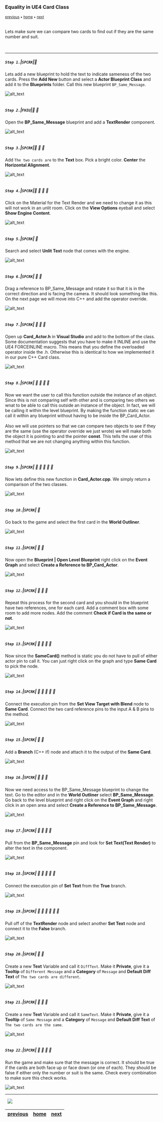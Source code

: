 <img src="https://via.placeholder.com/1000x4/45D7CA/45D7CA" alt="drawing" height="4px"/>

### Equality in UE4 Card Class

<sub>[previous](../) • [home](../README.md#user-content-gms2-top-down-shooter) • [next](../)</sub>

<img src="https://via.placeholder.com/1000x4/45D7CA/45D7CA" alt="drawing" height="4px"/>

Lets make sure we can compare two cards to find out if they are the same number and suit. 

<br>

---


##### `Step 1.`\|`SPCRK`|:small_blue_diamond:

 Lets add a new blueprint to hold the text to indicate sameness of the two cards.  Press the **Add New** button and select a **Actor Blueprint Class** and add it to the **Blueprints** folder. Call this new blueprint `BP_Same_Message`.

![alt_text](images/AddNewBPActorClass.jpg)

<img src="https://via.placeholder.com/500x2/45D7CA/45D7CA" alt="drawing" height="2px" alt = ""/>

##### `Step 2.`\|`FHIU`|:small_blue_diamond: :small_blue_diamond: 

Open the **BP_Same_Message** blueprint and add a **TextRender** component.

![alt_text](images/AddTextRenderComponent.jpg)

<img src="https://via.placeholder.com/500x2/45D7CA/45D7CA" alt="drawing" height="2px" alt = ""/>

##### `Step 3.`\|`SPCRK`|:small_blue_diamond: :small_blue_diamond: :small_blue_diamond:

Add `The two cards are` to the **Text** box.  Pick a bright color.  **Center** the **Horizontal Alignment**.

![alt_text](images/AdjustText.jpg)

<img src="https://via.placeholder.com/500x2/45D7CA/45D7CA" alt="drawing" height="2px" alt = ""/>

##### `Step 4.`\|`SPCRK`|:small_blue_diamond: :small_blue_diamond: :small_blue_diamond: :small_blue_diamond:

Click on the Material for the Text Render and we need to change it as this will not work in an unlit room.  Click on the **View Options** eyeball and select **Show Engine Content**.

![alt_text](images/ShowEngineContentForMat.jpg)

<img src="https://via.placeholder.com/500x2/45D7CA/45D7CA" alt="drawing" height="2px" alt = ""/>

##### `Step 5.`\|`SPCRK`| :small_orange_diamond:

Search and select **Unlit Text** node that comes with the engine.

![alt_text](images/UnlitText.jpg)

<img src="https://via.placeholder.com/500x2/45D7CA/45D7CA" alt="drawing" height="2px" alt = ""/>

##### `Step 6.`\|`SPCRK`| :small_orange_diamond: :small_blue_diamond:

 Drag a reference to BP_Same_Message and rotate it so that it is in the correct direction and is facing the camera.  It should look something like this.  On the next page we will move into C++ and add the operator override.

![alt_text](images/AddBPSameMessage.jpg)

<img src="https://via.placeholder.com/500x2/45D7CA/45D7CA" alt="drawing" height="2px" alt = ""/>

##### `Step 7.`\|`SPCRK`| :small_orange_diamond: :small_blue_diamond: :small_blue_diamond:

Open up **Card_Actor.h** in **Visual Studio** and add to the bottom of the class. Some documentation suggests that you have to make it INLINE and use the UE4 FORCEINLINE macro.  This means that you define the overloaded operator inside the .h. Otherwise this is identical to how we implemented it in our pure C++ Card class.

![alt_text](images/ComparisonOperatorCPPUE4.jpg)

<img src="https://via.placeholder.com/500x2/45D7CA/45D7CA" alt="drawing" height="2px" alt = ""/>

##### `Step 8.`\|`SPCRK`| :small_orange_diamond: :small_blue_diamond: :small_blue_diamond: :small_blue_diamond:

Now we want the user to call this function outside the instance of an object.  Since this is not comparing self with other and is comparing two others we wnat to be able to call this outside an instance of the object.  In fact, we will be calling it within the level blueprint.  By making the function static we can call it within any blueprint without having to be inside the BP_Card_Actor.<br><br>Also we will use pointers so that we can compare two objects to see if they are the same (use the operator override we just wrote) we will make both the object it is pointing to and the pointer **const**.  This tells the user of this method that we are not changing anything within this function.

![alt_text](images/SameCardDeclaration.jpg)

<img src="https://via.placeholder.com/500x2/45D7CA/45D7CA" alt="drawing" height="2px" alt = ""/>

##### `Step 9.`\|`SPCRK`| :small_orange_diamond: :small_blue_diamond: :small_blue_diamond: :small_blue_diamond: :small_blue_diamond:

Now lets define this new function in **Card_Actor.cpp**. We simply return a comparison of the two classes.

![alt_text](images/CardActorSelfDef.jpg)

<img src="https://via.placeholder.com/500x2/45D7CA/45D7CA" alt="drawing" height="2px" alt = ""/>

##### `Step 10.`\|`SPCRK`| :large_blue_diamond:

 Go back to the game and select the first card in the **World Outliner**.

![alt_text](images/CardActorSelect.jpg)

<img src="https://via.placeholder.com/500x2/45D7CA/45D7CA" alt="drawing" height="2px" alt = ""/>

##### `Step 11.`\|`SPCRK`| :large_blue_diamond: :small_blue_diamond: 

Now open the **Blueprint \| Open Level Blueprint** right click on the **Event Graph** and select **Create a Reference to BP_Card_Actor**.

![alt_text](images/CreateRefToCard.jpg)

<img src="https://via.placeholder.com/500x2/45D7CA/45D7CA" alt="drawing" height="2px" alt = ""/>


##### `Step 12.`\|`SPCRK`| :large_blue_diamond: :small_blue_diamond: :small_blue_diamond: 

Repeat this process for the second card and you should in the blueprint have two references, one for each card.  Add a comment box with some room to add more nodes.  Add the comment **Check if Card is the same or not**.

![alt_text](images/CreateSecondActorReferece.jpg)

<img src="https://via.placeholder.com/500x2/45D7CA/45D7CA" alt="drawing" height="2px" alt = ""/>

##### `Step 13.`\|`SPCRK`| :large_blue_diamond: :small_blue_diamond: :small_blue_diamond:  :small_blue_diamond: 

Now since the **SameCard()** method is static you do not have to pull of either actor pin to call it.  You can just right click on the graph and type **Same Card** to pick the node.

![alt_text](images/CallSameCard.jpg)

<img src="https://via.placeholder.com/500x2/45D7CA/45D7CA" alt="drawing" height="2px" alt = ""/>

##### `Step 14.`\|`SPCRK`| :large_blue_diamond: :small_blue_diamond: :small_blue_diamond: :small_blue_diamond:  :small_blue_diamond: 

Connect the execution pin from the **Set View Target with Blend** node to **Same Card**.  Connect the two card reference pins to the input A & B pins to the method.

![alt_text](images/ConnetPinsSameCard.jpg)

<img src="https://via.placeholder.com/500x2/45D7CA/45D7CA" alt="drawing" height="2px" alt = ""/>

##### `Step 15.`\|`SPCRK`| :large_blue_diamond: :small_orange_diamond: 

Add a **Branch** (C++ if) node and attach it to the output of the **Same Card**. 

![alt_text](images/AddBranchToSameCard.jpg)

<img src="https://via.placeholder.com/500x2/45D7CA/45D7CA" alt="drawing" height="2px" alt = ""/>

##### `Step 16.`\|`SPCRK`| :large_blue_diamond: :small_orange_diamond:   :small_blue_diamond: 

Now we need access to the BP_Same_Message blueprint to change the text.  Go to the editor and in the **World Outliner** select **BP_Same_Message**.  Go back to the level blueprint and right click on the **Event Graph** and right click in an open area and select **Create a Reference to BP_Same_Message**.

![alt_text](images/AddReferenceToMessage.jpg)

<img src="https://via.placeholder.com/500x2/45D7CA/45D7CA" alt="drawing" height="2px" alt = ""/>

##### `Step 17.`\|`SPCRK`| :large_blue_diamond: :small_orange_diamond: :small_blue_diamond: :small_blue_diamond:

Pull from the **BP_Same_Message** pin and look for **Set Text(Text Render)** to alter the text in the component.

![alt_text](images/SetText.jpg)

<img src="https://via.placeholder.com/500x2/45D7CA/45D7CA" alt="drawing" height="2px" alt = ""/>

##### `Step 18.`\|`SPCRK`| :large_blue_diamond: :small_orange_diamond: :small_blue_diamond: :small_blue_diamond: :small_blue_diamond:

Connect the execution pin of **Set Text** from the **True** branch.

![alt_text](images/SetText21.jpg)

<img src="https://via.placeholder.com/500x2/45D7CA/45D7CA" alt="drawing" height="2px" alt = ""/>

##### `Step 19.`\|`SPCRK`| :large_blue_diamond: :small_orange_diamond: :small_blue_diamond: :small_blue_diamond: :small_blue_diamond: :small_blue_diamond:

 Pull off of the **TextRender** node and select another **Set Text** node and connect it to the **False** branch.

![alt_text](images/SecondSetText.jpg)

<img src="https://via.placeholder.com/500x2/45D7CA/45D7CA" alt="drawing" height="2px" alt = ""/>

##### `Step 20.`\|`SPCRK`| :large_blue_diamond: :large_blue_diamond:

Create a new **Text** Variable and call it `DiffText`.  Make it **Private**, give it a **Tooltip** of `Different Message` and a **Category** of `Message` and **Default Diff Text** of `The two cards are different`.

![alt_text](images/DiffTextVariable.jpg)

<img src="https://via.placeholder.com/500x2/45D7CA/45D7CA" alt="drawing" height="2px" alt = ""/>

##### `Step 21.`\|`SPCRK`| :large_blue_diamond: :large_blue_diamond: :small_blue_diamond:

 Create a new **Text** Variable and call it `SameText`.  Make it **Private**, give it a **Tooltip** of `Same Message` and a **Category** of `Message` and **Default Diff Text** of `The two cards are the same`.

![alt_text](images/SameTextVar.jpg)

<img src="https://via.placeholder.com/500x2/45D7CA/45D7CA" alt="drawing" height="2px" alt = ""/>

##### `Step 22.`\|`SPCRK`| :large_blue_diamond: :large_blue_diamond: :small_blue_diamond: :small_blue_diamond:

Run the game and make sure that the message is correct.  It should be true if the cards are both face up or face down (or one of each).  They should be false if either only the number or suit is the same.  Check every combination to make sure this check works.

![alt_text](images/CheckCardSameness.gif)

___


<img src="https://via.placeholder.com/1000x4/dba81a/dba81a" alt="drawing" height="4px" alt = ""/>

<img src="https://via.placeholder.com/1000x100/45D7CA/000000/?text=Next Up - ADD NEXT PAGE">

<img src="https://via.placeholder.com/1000x4/dba81a/dba81a" alt="drawing" height="4px" alt = ""/>

| [previous](../)| [home](../README.md#user-content-gms2-top-down-shooter) | [next](../)|
|---|---|---|
